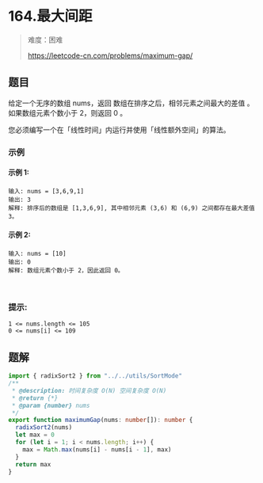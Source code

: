 # 164.最大间距

> 难度：困难
>
> https://leetcode-cn.com/problems/maximum-gap/

## 题目

给定一个无序的数组 nums，返回 数组在排序之后，相邻元素之间最大的差值 。如果数组元素个数小于 2，则返回 0 。

您必须编写一个在「线性时间」内运行并使用「线性额外空间」的算法。

### 示例

#### 示例 1:

```
输入: nums = [3,6,9,1]
输出: 3
解释: 排序后的数组是 [1,3,6,9], 其中相邻元素 (3,6) 和 (6,9) 之间都存在最大差值 3。
```

#### 示例 2:

```
输入: nums = [10]
输出: 0
解释: 数组元素个数小于 2，因此返回 0。
```
 
### 提示:

```
1 <= nums.length <= 105
0 <= nums[i] <= 109
```

## 题解

```typescript
import { radixSort2 } from "../../utils/SortMode"
/**
 * @description: 时间复杂度 O(N) 空间复杂度 O(N)
 * @return {*}
 * @param {number} nums
 */
export function maximumGap(nums: number[]): number {
  radixSort2(nums)
  let max = 0
  for (let i = 1; i < nums.length; i++) {
    max = Math.max(nums[i] - nums[i - 1], max)
  }
  return max
}
```
